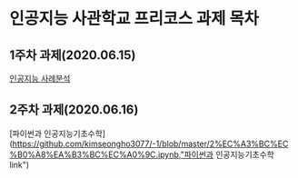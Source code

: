 # 인공지능 사관학교 프리코스 과제 목차

## 1주차 과제(2020.06.15)
[인공지능 사례분석](https://github.com/kimseongho3077/-1/blob/master/1%EC%A3%BC%EC%B0%A8%EA%B3%BC%EC%A0%9C.ipynb, "인공지능 사례분석 link")

## 2주차 과제(2020.06.16)
[파이썬과 인공지능기초수학](https://github.com/kimseongho3077/-1/blob/master/2%EC%A3%BC%EC%B0%A8%EA%B3%BC%EC%A0%9C.ipynb,"파이썬과 인공지능기초수학 link")

